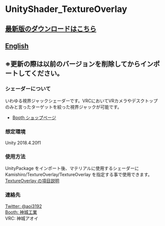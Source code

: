 # UnityShader_TextureOverlay
## [最新版のダウンロードはこちら](https://github.com/AoiKamishiro/UnityShader_TextureOverlay/releases)
## [English](https://github.com/AoiKamishiro/UnityShader_TextureOverlay/blob/master/README_EN.md)
## ※更新の際は以前のバージョンを削除してからインポートしてください。  
### シェーダーについて
いわゆる視界ジャックシェーダーです。VRCにおいてVRカメラやデスクトップのみと言ったターゲットを絞った視界ジャックが可能です。  
* [Booth ショップページ](https://kamishirolab.booth.pm/items/2345700)
### 想定環境
Unity 2018.4.20f1
### 使用方法
UnityPackage をインポート後、マテリアルに使用するシェーダーに Kamishiro/TextureOverlay/TextureOverlay を指定する事で使用できます。  
[TextureOverlay の項目説明](https://github.com/AoiKamishiro/UnityShader_TextureOverlay/blob/master/Description.md)  
### 連絡先
[Twitter: @aoi3192](https://twitter.com/aoi3192)  
[Booth: 神城工業](https://kamishirolab.booth.pm/)  
VRC: 神城アオイ